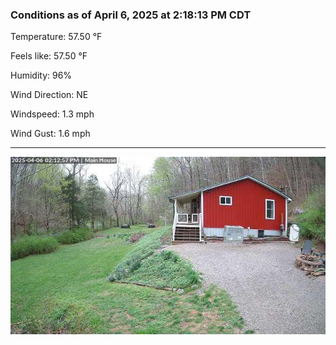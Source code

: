 ### Conditions as of April 6, 2025 at 2:18:13 PM CDT 

Temperature: 57.50 &deg;F

Feels like: 57.50 &deg;F

Humidity: 96%

Wind Direction: NE

Windspeed: 1.3 mph

Wind Gust: 1.6 mph

---

<img src="./images/latest.jpeg"/>

